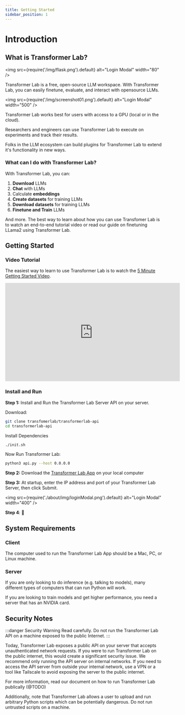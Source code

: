 ```yaml
---
title: Getting Started
sidebar_position: 1
---
```


# Introduction

## What is Transformer Lab?

<img src={require('/img/flask.png').default} alt="Login Modal" width="80" />

Transformer Lab is a free, open-source LLM workspace. With Transformer Lab, you can easily finetune, evaluate, and interact with opensource LLMs.

<img src={require('/img/screenshot01.png').default} alt="Login Modal" width="500" />

Transformer Lab works best for users with access to a GPU (local or in the cloud).

Researchers and engineers can use Transformer Lab to execute on experiments and track their results.

Folks in the LLM ecosystem can build plugins for Transformer Lab to extend it's functionality in new ways.

### What can I do with Transformer Lab?

With Transformer Lab, you can:

1. **Download** LLMs
2. **Chat** with LLMs
3. Calculate **embeddings**
4. **Create datasets** for training LLMs
5. **Download datasets** for training LLMs
6. **Finetune and Train** LLMs

And more. The best way to learn about how you can use Transfomer Lab is to watch an end-to-end tutorial video or read our guide on finetuning LLama2 using Transformer Lab.

## Getting Started

### Video Tutorial

The easiest way to learn to use Transformer Lab is to watch the [5 Minute Getting Started Video](https://youtu.be/S-Ea5XAztPA).

<iframe width="560" height="315" src="https://www.youtube.com/embed/S-Ea5XAztPA?si=5OrDiZSQF74UN-za" title="YouTube video player" frameborder="0" allow="accelerometer; autoplay; clipboard-write; encrypted-media; gyroscope; picture-in-picture; web-share" allowfullscreen></iframe>

### Install and Run

**Step 1:** Install and Run the Transformer Lab Server API on your server.

Download:

```bash
git clone transfomerlab/transformerlab-api
cd transformerlab-api
```

Install Dependencies

```bash
./init.sh
```

Now Run Transformer Lab:

```bash
python3 api.py --host 0.0.0.0
```

**Step 2:** Download the [Transformer Lab App](http://transformerlab.ai) on your local computer

**Step 3:** At startup, enter the IP address and port of your Transformer Lab Server, then click Submit.

<img
src={require('./about/img/loginModal.png').default}
alt="Login Modal"
width="400"
/>

**Step 4**: 🎉

## System Requirements

### Client

The computer used to run the Transformer Lab App should be a Mac, PC, or Linux machine.

### Server

If you are only looking to do inference (e.g. talking to models), many different types of computers that can run Python will work.

If you are looking to train models and get higher performance, you need a server that has an NVIDIA card.

## Security Notes

:::danger Security Warning
Read carefully. Do not run the Transformer Lab API on a machine exposed to the public Internet.
:::

Today, Transformer Lab exposes a public API on your server that accepts unauthenticated network requests. If you were to run Transformer Lab on the public internet, this would create a significant security issue. We recommend only running the API server on internal networks. If you need to access the API server from outside your internal network, use a VPN or a tool like Tailscale to avoid exposing the server to the public internet.

For more information, read our document on how to run Transformer Lab publically (@TODO)

Additionally, note that Transformer Lab allows a user to upload and run arbitrary Python scripts which can be potentially dangerous. Do not run untrusted scripts on a machine.
